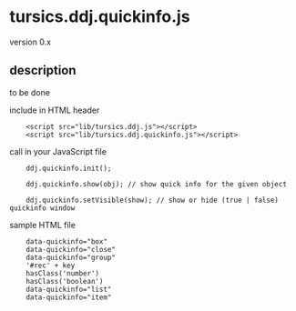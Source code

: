 # tursics.ddj.quickinfo.js

version 0.x

## description

to be done


include in HTML header
```
	<script src="lib/tursics.ddj.js"></script>
	<script src="lib/tursics.ddj.quickinfo.js"></script>
```


call in your JavaScript file
```
	ddj.quickinfo.init();

	ddj.quickinfo.show(obj); // show quick info for the given object

	ddj.quickinfo.setVisible(show); // show or hide (true | false) quickinfo window
```

sample HTML file
```
	data-quickinfo="box"
	data-quickinfo="close"
	data-quickinfo="group"
	'#rec' + key
	hasClass('number')
	hasClass('boolean')
	data-quickinfo="list"
	data-quickinfo="item"
```
